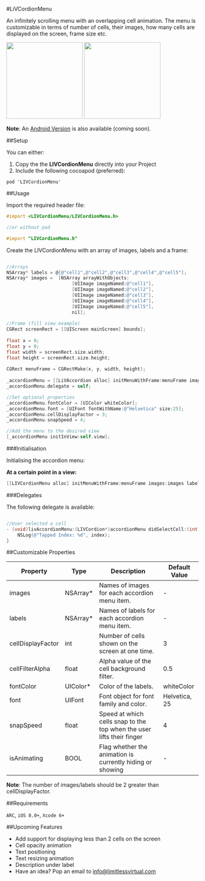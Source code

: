 #LiVCordionMenu


An infinitely scrolling menu with an overlapping cell animation. The menu is customizable in terms of number of cells, their images, how many cells are displayed on the screen, frame size etc.  

<img src="http://i.imgur.com/Rgex3FB.gif" width="200px;">
<img src="http://i.imgur.com/hxYLpFZ.gif" width="200px;">

**Note**: An <a href="https://github.com/limitlessvirtual/LIVCordionMenu-Android">Android Version</a> is also available (coming soon).

##Setup

You can either:

1. Copy the the **LIVCordionMenu** directly into your Project
2. Include the following cocoapod (preferred):

```
pod 'LIVCordionMenu'
```

##Usage

Import the required header file:

```objective-c
#import <LIVCordionMenu/LIVCordionMenu.h>

//or without pod

#import "LIVCordionMenu.h"
```

Create the LIVCordionMenu with an array of images, labels and a frame:

```objective-c

//Arrays
NSArray* labels = @[@"cell1",@"cell2",@"cell3",@"cell4",@"cell5"];
NSArray* images =  [NSArray arrayWithObjects:
                        [UIImage imageNamed:@"cell1"],
                        [UIImage imageNamed:@"cell2"],
                        [UIImage imageNamed:@"cell3"],
                        [UIImage imageNamed:@"cell4"],
                        [UIImage imageNamed:@"cell5"],
                        nil];
    
//Frame (fill view example)
CGRect screenRect = [[UIScreen mainScreen] bounds];
    
float x = 0;
float y = 0;
float width = screenRect.size.width;
float height = screenRect.size.height;
    
CGRect menuFrame = CGRectMake(x, y, width, height);
    
_accordionMenu = [[LiVAccordion alloc] initMenuWithFrame:menuFrame images:images labels:labels];
_accordionMenu.delegate = self;

//Set optional properties
_accordionMenu.fontColor = [UIColor whiteColor];
_accordionMenu.font = [UIFont fontWithName:@"Helvetica" size:25];
_accordionMenu.cellDisplayFactor = 3;
_accordionMenu.snapSpeed = 4;

//Add the menu to the desired view
[_accordionMenu initInView:self.view];

```

###Initialisation

Initialising the accordion menu:

**At a certain point in a view:**

```objective-c
[[LIVCordionMenu alloc] initMenuWithFrame:menuFrame images:images labels:labels];
```

###Delegates

The following delegate is available:

```objective-c

//User selected a cell
- (void)livAccordionMenu:(LIVCordion*)accordionMenu didSelectCell:(int)index {
    NSLog(@"Tapped Index: %d", index);
}

```

##Customizable Properties

| Property               | Type     | Description                                                            | Default Value |
|------------------------|----------|------------------------------------------------------------------------|---------------|
| images                 | NSArray* | Names of images for each accordion menu item.                          | -             |
| labels                 | NSArray* | Names of labels for each accordion menu item.                          | -             |
| cellDisplayFactor      | int      | Number of cells shown on the screen at one time.                       | 3             |
| cellFilterAlpha        | float    | Alpha value of the cell background filter.                             | 0.5           |
| fontColor              | UIColor* | Color of the labels.                                                   | whiteColor    |
| font                   | UIFont   | Font object for font family and color.                                 | Helvetica, 25 |
| snapSpeed              | float    | Speed at which cells snap to the top when the user lifts their finger  | 4             |
| isAnimating            | BOOL     | Flag whether the animation is currently hiding or showing              | -             |

**Note**: The number of images/labels should be 2 greater than cellDisplayFactor.

##Requirements

`ARC`, `iOS 8.0+`, `Xcode 6+`

##Upcoming Features

* Add support for displaying less than 2 cells on the screen
* Cell opacity animation
* Text positioning
* Text resizing animation
* Description under label
* Have an idea? Pop an email to info@limitlessvirtual.com


